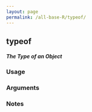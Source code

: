 ```yaml
---
layout: page
permalink: /all-base-R/typeof/
---
```


## __typeof__

#### _The Type of an Object_

### Usage

### Arguments

### Notes
